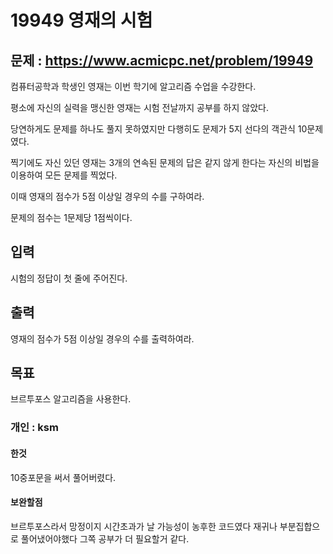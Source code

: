 # 19949 영재의 시험

## 문제 : https://www.acmicpc.net/problem/19949
컴퓨터공학과 학생인 영재는 이번 학기에 알고리즘 수업을 수강한다.

평소에 자신의 실력을 맹신한 영재는 시험 전날까지 공부를 하지 않았다.

당연하게도 문제를 하나도 풀지 못하였지만 다행히도 문제가 5지 선다의 객관식 10문제였다.

찍기에도 자신 있던 영재는 3개의 연속된 문제의 답은 같지 않게 한다는 자신의 비법을 이용하여 모든 문제를 찍었다.

이때 영재의 점수가 5점 이상일 경우의 수를 구하여라.

문제의 점수는 1문제당 1점씩이다.

## 입력
시험의 정답이 첫 줄에 주어진다.

## 출력 
영재의 점수가 5점 이상일 경우의 수를 출력하여라.

## 목표 
브르투포스 알고리즘을 사용한다.

### 개인 : ksm
#### 한것
10중포문을 써서 풀어버렸다.
#### 보완할점
브르투포스라서 망정이지 시간초과가 날 가능성이 농후한 코드였다
재귀나 부분집합으로 풀어냈어야했다 그쪽 공부가 더 필요할거 같다.